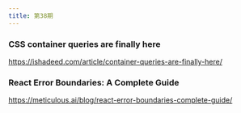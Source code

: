 ```yaml
---
title: 第38期
---
```


### CSS container queries are finally here

https://ishadeed.com/article/container-queries-are-finally-here/

### React Error Boundaries: A Complete Guide

https://meticulous.ai/blog/react-error-boundaries-complete-guide/

